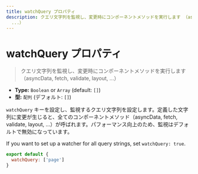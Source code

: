 ```yaml
---
title: watchQuery プロパティ
description: クエリ文字列を監視し、変更時にコンポーネントメソッドを実行します （asyncData, fetch, validate, layout,
  ...）
---
```


# watchQuery プロパティ

> クエリ文字列を監視し、変更時にコンポーネントメソッドを実行します（asyncData, fetch, validate, layout, ...）

- **Type:** `Boolean` or `Array` (default: `[]`)
- **型:** `配列` (デフォルト: `[]`)

`watchQuery` キーを設定し、監視するクエリ文字列を設定します。定義した文字列に変更が生じると、全てのコンポーネントメソッド（asyncData, fetch, validate, layout, ...）が呼ばれます。パフォーマンス向上のため、監視はデフォルトで無効になっています。

If you want to set up a watcher for all query strings, set `watchQuery: true`.

```js
export default {
  watchQuery: ['page']
}
```
